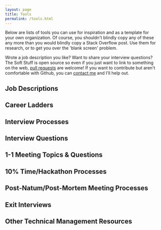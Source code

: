 ```yaml
---
layout: page
title: Tools
permalink: /tools.html
---
```

<p>Below are lists of tools you can use for inspiration and as a template for your own organization. Of course, you shouldn't blindly copy any of these any more than you would blindly copy a Stack Overflow post. Use them for research, or to get you over the 'blank screen' problem.</p>

<p>Wrote a job description you like? Want to share your interview questions? The Soft Stuff is open source so even if you just want to link to something on the web, <a href="contributing.html">pull requests</a> are welcome! If you want to contribute but aren't comfortable with Github, you can <a href="contributing.html#contact">contact me</a> and I'll help out.</p>

<h2>Job Descriptions</h2>

<h2>Career Ladders</h2>

<h2>Interview Processes</h2>

<h2>Interview Questions</h2>

<h2>1-1 Meeting Topics & Questions</h2>

<h2>10% Time/Hackathon Processes</h2>

<h2>Post-Natum/Post-Mortem Meeting Processes</h2>

<h2>Exit Interviews</h2>

<h2>Other Technical Management Resources</h2>
